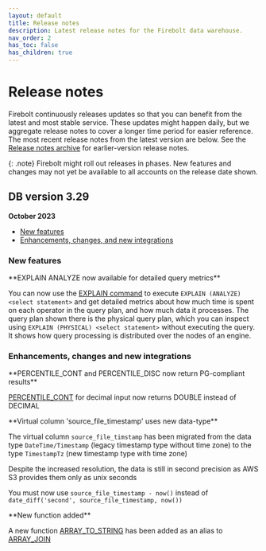 ```yaml
---
layout: default
title: Release notes
description: Latest release notes for the Firebolt data warehouse.
nav_order: 2
has_toc: false
has_children: true
---
```


# Release notes

Firebolt continuously releases updates so that you can benefit from the latest and most stable service. These updates might happen daily, but we aggregate release notes to cover a longer time period for easier reference. The most recent release notes from the latest version are below. See the [Release notes archive](../release-notes/release-notes-archive.md) for earlier-version release notes.

{: .note}
Firebolt might roll out releases in phases. New features and changes may not yet be available to all accounts on the release date shown.


## DB version 3.29
**October 2023**

* [New features](#new-features)
* [Enhancements, changes, and new integrations](#enhancements-changes-and-new-integrations)

### New features

<!--- FIR-25082 ---> **EXPLAIN ANALYZE now available for detailed query metrics**

You can now use the [EXPLAIN command](../sql-reference/commands/explain.md) to execute `EXPLAIN (ANALYZE) <select statement>` and get detailed metrics about how much time is spent on each operator in the query plan, and how much data it processes. The query plan shown there is the physical query plan, which you can inspect using `EXPLAIN (PHYSICAL) <select statement>` without executing the query. It shows how query processing is distributed over the nodes of an engine.


### Enhancements, changes and new integrations

<!--- FIR-25636 ---> **PERCENTILE_CONT and PERCENTILE_DISC now return PG-compliant results**

[PERCENTILE_CONT](../sql-reference/functions-reference/percentile-cont.md) for decimal input now returns DOUBLE instead of DECIMAL 

<!--- FIR-24362 ---> **Virtual column 'source_file_timestamp' uses new data-type**

The virtual column `source_file_timstamp` has been migrated from the data type `DateTime/Timestamp` (legacy timestamp type without time zone) to the type `TimestampTz` (new timestamp type with time zone)

Despite the increased resolution, the data is still in second precision as AWS S3 provides them only as unix seconds

You must now use `source_file_timestamp - now()` instead of `date_diff('second', source_file_timestamp, now())`

<!--- FIR-10514 ---> **New function added**

A new function [ARRAY_TO_STRING](../sql-reference/functions-reference/array-to-string.md) has been added as an alias to [ARRAY_JOIN](../sql-reference/functions-reference/array-join.md)
